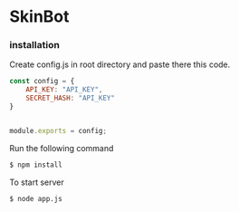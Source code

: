 # SkinBot

### installation

Create config.js in root directory and paste there this code.

```js
const config = {
	API_KEY: "API_KEY",
	SECRET_HASH: "API_KEY"
}


module.exports = config;
```

Run the following command
```bash
$ npm install
```


To start server
```bash
$ node app.js
```